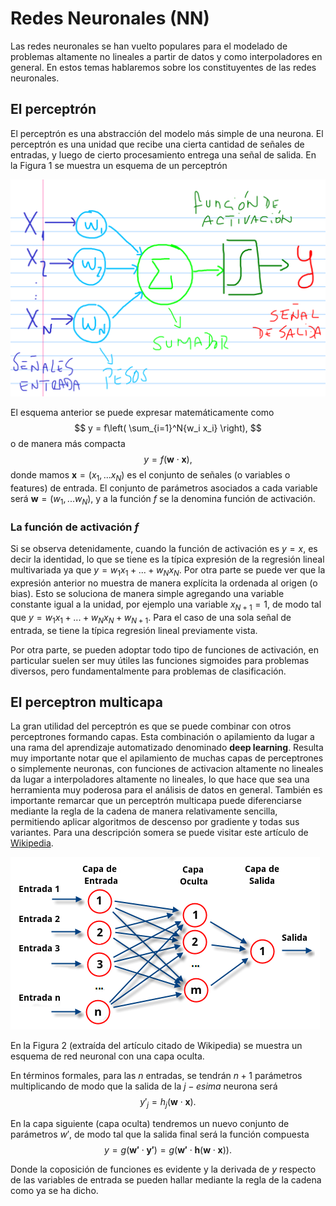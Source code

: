 # Redes Neuronales (NN)

Las redes neuronales se han vuelto populares para el modelado de problemas altamente no lineales a partir de datos y como interpoladores en general. En estos temas hablaremos sobre los constituyentes de las redes neuronales.

## El perceptrón

El perceptrón es una abstracción del modelo más simple de una neurona. El perceptrón es una unidad que recibe una cierta cantidad de señales de entradas, y luego de cierto procesamiento entrega una señal de salida.
En la Figura 1 se muestra un esquema de un perceptrón

![Figura 1: Esquema de un perceptrón](perceptron.png)

El esquema anterior se puede expresar matemáticamente como
$$
y = f\left( \sum_{i=1}^N{w_i x_i} \right),
$$
o de manera más compacta
$$
y = f\left( \mathbf{w}\cdot\mathbf{x} \right),
$$
donde mamos $\mathbf{x} = (x_1,...x_N)$ es el conjunto de señales (o variables o features) de entrada. El conjunto de parámetros asociados a cada variable será $\mathbf{w} = (w_1,...w_N)$, y a la función $f$ se la denomina función de activación.

### La función de activación $f$
Si se observa detenidamente, cuando la función de activación es $y=x$, es decir la identidad, lo que se tiene es la típica expresión de la regresión lineal multivariada ya que $y = w_1 x_1 + ...+ w_N x_N$. Por otra parte se puede ver que la expresión anterior no muestra de manera explícita la ordenada al origen (o bias). Esto se soluciona de manera simple agregando una variable constante igual a la unidad, por ejemplo una variable $x_{N+1} = 1$, de modo tal que $y = w_1 x_1 + ...+ w_N x_N + w_{N+1}$. Para el caso de una sola señal de entrada, se tiene la típica regresión lineal previamente vista.

Por otra parte, se pueden adoptar todo tipo de funciones de activación, en particular suelen ser muy útiles las funciones sigmoides para problemas diversos, pero fundamentalmente para problemas de clasificación.


## El perceptron multicapa


La gran utilidad del perceptrón es que se puede combinar con otros perceptrones formando capas. Esta combinación o apilamiento da lugar a una rama del aprendizaje automatizado denominado __deep learning__. Resulta muy importante notar que el apilamiento de muchas capas de perceptrones o simplemente neuronas, con funciones de activacion altamente no lineales da lugar a interpoladores altamente no lineales, lo que hace que sea una herramienta muy poderosa para el análisis de datos en general. También es importante remarcar que un perceptrón multicapa puede diferenciarse mediante la regla de la cadena de manera relativamente sencilla, permitiendo aplicar algoritmos de descenso por gradiente y todas sus variantes. Para una descripción somera se puede visitar este artículo de [Wikipedia](https://es.wikipedia.org/wiki/Perceptr%C3%B3n_multicapa).

![Figura 2: perceptron multicapa](./RedNeuronalArtificial.png)

En la Figura 2 (extraída del artículo citado de Wikipedia) se muestra un esquema de red neuronal con una capa oculta.

En términos formales, para las $n$ entradas, se tendrán $n+1$ parámetros multiplicando de modo que la salida de la $j-esima$ neurona será
$$
y'_j = h_j(\mathbf{w}\cdot\mathbf{x}).
$$

En la capa siguiente (capa oculta) tendremos un nuevo conjunto de parámetros $w'$, de modo tal que la salida final será la función compuesta
$$
y = g(\mathbf{w'}\cdot\mathbf{y'}) =g(\mathbf{w'}\cdot\mathbf{h}(\mathbf{w}\cdot\mathbf{x})).
$$

Donde la coposición de funciones es evidente y la derivada de $y$ respecto de las variables de entrada se pueden hallar mediante la regla de la cadena como ya se ha dicho.
